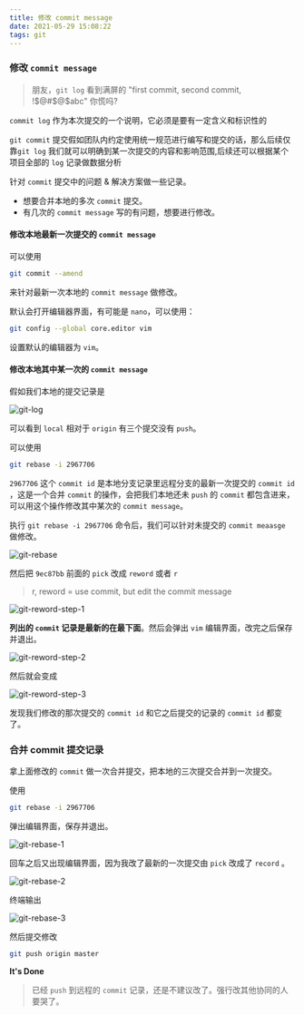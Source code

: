 ```yaml
---
title: 修改 commit message
date: 2021-05-29 15:08:22
tags: git
---
```


### 修改 `commit message`

> 朋友，`git log` 看到满屏的 "first commit, second commit, !$@#$@$abc" 你慌吗?

`commit log`  作为本次提交的一个说明，它必须是要有一定含义和标识性的

`git commit` 提交假如团队内约定使用统一规范进行编写和提交的话，那么后续仅靠`git log` 我们就可以明确到某一次提交的内容和影响范围,后续还可以根据某个项目全部的 `log` 记录做数据分析

针对 `commit` 提交中的问题 & 解决方案做一些记录。

+ 想要合并本地的多次 `commit` 提交。
+ 有几次的 `commit message` 写的有问题，想要进行修改。

<!--more-->

#### 修改本地最新一次提交的 `commit message`

可以使用

```bash
git commit --amend
```

来针对最新一次本地的 `commit message` 做修改。

默认会打开编辑器界面，有可能是 `nano`，可以使用：   

```bash
git config --global core.editor vim
```

设置默认的编辑器为 `vim`。



#### 修改本地其中某一次的 `commit message`

假如我们本地的提交记录是

![git-log](F:/Blog/source/_posts/git-log.png)  



可以看到 `local` 相对于 `origin` 有三个提交没有 `push`。

可以使用

```bash
git rebase -i 2967706
```

`2967706` 这个 `commit id` 是本地分支记录里远程分支的最新一次提交的 `commit id` ，这是一个合并 `commit` 的操作，会把我们本地还未 `push` 的 `commit` 都包含进来，可以用这个操作修改其中某次的 `commit message`。

执行 `git rebase -i 2967706` 命令后，我们可以针对未提交的 `commit meaasge` 做修改。

![git-rebase](F:/Blog/source/_posts/git-rebase.png)

然后把 `9ec87bb` 前面的 `pick` 改成 `reword` 或者 `r`

>  r, reword <commit> = use commit, but edit the commit message

![git-reword-step-1](F:/Blog/source/_posts/git-reword-step-1.png)

**列出的 `commit` 记录是最新的在最下面**。然后会弹出 `vim` 编辑界面，改完之后保存并退出。

![git-reword-step-2](F:/Blog/source/_posts/git-reword-step-2.png)

然后就会变成

![git-reword-step-3](F:/Blog/source/_posts/git-reword-step-3.png)

发现我们修改的那次提交的 `commit id` 和它之后提交的记录的 `commit id` 都变了。



### 合并 commit 提交记录

拿上面修改的 `commit` 做一次合并提交，把本地的三次提交合并到一次提交。

使用

```bash
git rebase -i 2967706
```

弹出编辑界面，保存并退出。

![git-rebase-1](F:/Blog/source/_posts/git-rebase-1.png)

回车之后又出现编辑界面，因为我改了最新的一次提交由 `pick` 改成了 `record` 。

![git-rebase-2](F:/Blog/source/_posts/git-rebase-2.png)

终端输出

![git-rebase-3](F:/Blog/source/_posts/git-rebase-3.png)

然后提交修改

```bash
git push origin master
```

**It's Done**

> 已经 `push` 到远程的 `commit` 记录，还是不建议改了。强行改其他协同的人要哭了。